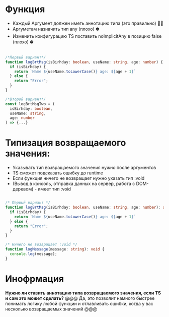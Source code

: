 # Функция

- Каждый Аргумент должен иметь аннотацию типа (это правильно) 👌🏻
- Аргуметам назначить тип any (плохо) ⛔
- Изменить конфигурацию TS поставить noImplicitAny в позицию false (плохо) ⛔

<!-- ----------------------------------- -->

```TypeScript

/*Первый вариант*/
function logBrtMsg(isBirhday: boolean, useName: string, age: number) {
  if (isBirhday) {
    return `Name ${useName.toLowerCase()} age: ${age + 1}`
  } else {
    return "Error";
  }
}

/*Второй вариант*/
const logBrtMsgTwo = (
  isBirhday: boolean, 
  useName: string, 
  age: number
) => {...}

```
<!-- ----------------------------------- -->

# Типизация возвращаемого значения: 

- Указывать тип возвращаемого значения нужно после аргументов
- TS сможет подсказать ошибку до runtime 
- Если функция ничего не возвращает нужно указать тип :void 
- (Вывод в консоль, отправка данных на сервер, работа с DOM-деревом) - имеет тип :void 

```TypeScript

/* Первый вариант */
function logBrtMsg(isBirhday: boolean, useName: string, age: number): string {
  if (isBirhday) {
    return `Name ${useName.toLowerCase()} age: ${age + 1}`
  } else {
    return "Error";
  }
}

/* Ничего не возвращает :void */
function logMessage(message: string): void {
  console.log(message);
}

```

# Инофрмация 

**Нужно ли ставить аннотацию типа возвращаемого значения, если TS и сам это может сделать?**
@@@ Да, это позволит намного быстрее понимать логику любой функции и отлавливать ошибки, когда у вас несколько возвращаемых значений @@@